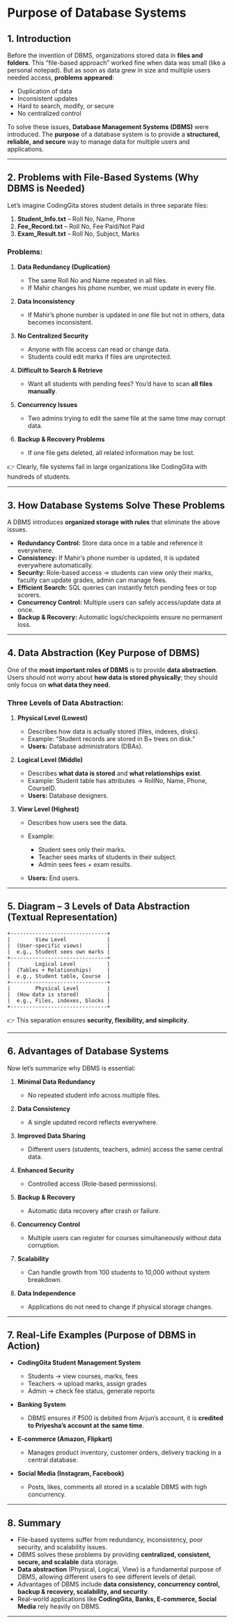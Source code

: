 # Purpose of Database Systems

## 1. Introduction

Before the invention of DBMS, organizations stored data in **files and folders**.
This “file-based approach” worked fine when data was small (like a personal notepad). But as soon as data grew in size and multiple users needed access, **problems appeared**:

* Duplication of data
* Inconsistent updates
* Hard to search, modify, or secure
* No centralized control

To solve these issues, **Database Management Systems (DBMS)** were introduced.
The **purpose** of a database system is to provide a **structured, reliable, and secure** way to manage data for multiple users and applications.

---

## 2. Problems with File-Based Systems (Why DBMS is Needed)

Let’s imagine CodingGita stores student details in three separate files:

1. **Student\_Info.txt** – Roll No, Name, Phone
2. **Fee\_Record.txt** – Roll No, Fee Paid/Not Paid
3. **Exam\_Result.txt** – Roll No, Subject, Marks

### Problems:

1. **Data Redundancy (Duplication)**

   * The same Roll No and Name repeated in all files.
   * If Mahir changes his phone number, we must update in every file.

2. **Data Inconsistency**

   * If Mahir’s phone number is updated in one file but not in others, data becomes inconsistent.

3. **No Centralized Security**

   * Anyone with file access can read or change data.
   * Students could edit marks if files are unprotected.

4. **Difficult to Search & Retrieve**

   * Want all students with pending fees? You’d have to scan **all files manually**.

5. **Concurrency Issues**

   * Two admins trying to edit the same file at the same time may corrupt data.

6. **Backup & Recovery Problems**

   * If one file gets deleted, all related information may be lost.

👉 Clearly, file systems fail in large organizations like CodingGita with hundreds of students.

---

## 3. How Database Systems Solve These Problems

A DBMS introduces **organized storage with rules** that eliminate the above issues.

* **Redundancy Control:** Store data once in a table and reference it everywhere.
* **Consistency:** If Mahir’s phone number is updated, it is updated everywhere automatically.
* **Security:** Role-based access → students can view only their marks, faculty can update grades, admin can manage fees.
* **Efficient Search:** SQL queries can instantly fetch pending fees or top scorers.
* **Concurrency Control:** Multiple users can safely access/update data at once.
* **Backup & Recovery:** Automatic logs/checkpoints ensure no permanent loss.

---

## 4. Data Abstraction (Key Purpose of DBMS)

One of the **most important roles of DBMS** is to provide **data abstraction**.
Users should not worry about **how data is stored physically**; they should only focus on **what data they need**.

### Three Levels of Data Abstraction:

1. **Physical Level (Lowest)**

   * Describes how data is actually stored (files, indexes, disks).
   * Example: “Student records are stored in B+ trees on disk.”
   * **Users:** Database administrators (DBAs).

2. **Logical Level (Middle)**

   * Describes **what data is stored** and **what relationships exist**.
   * Example: Student table has attributes → RollNo, Name, Phone, CourseID.
   * **Users:** Database designers.

3. **View Level (Highest)**

   * Describes how users see the data.
   * Example:

     * Student sees only their marks.
     * Teacher sees marks of students in their subject.
     * Admin sees fees + exam results.
   * **Users:** End users.

---

## 5. Diagram – 3 Levels of Data Abstraction (Textual Representation)

```
+-------------------------------+
|        View Level             |
|  (User-specific views)        |
|  e.g., Student sees own marks |
+-------------------------------+
|        Logical Level          |
|  (Tables + Relationships)     |
|  e.g., Student table, Course  |
+-------------------------------+
|        Physical Level         |
|  (How data is stored)         |
|  e.g., Files, indexes, blocks |
+-------------------------------+
```

👉 This separation ensures **security, flexibility, and simplicity**.

---

## 6. Advantages of Database Systems

Now let’s summarize why DBMS is essential:

1. **Minimal Data Redundancy**

   * No repeated student info across multiple files.

2. **Data Consistency**

   * A single updated record reflects everywhere.

3. **Improved Data Sharing**

   * Different users (students, teachers, admin) access the same central data.

4. **Enhanced Security**

   * Controlled access (Role-based permissions).

5. **Backup & Recovery**

   * Automatic data recovery after crash or failure.

6. **Concurrency Control**

   * Multiple users can register for courses simultaneously without data corruption.

7. **Scalability**

   * Can handle growth from 100 students to 10,000 without system breakdown.

8. **Data Independence**

   * Applications do not need to change if physical storage changes.

---

## 7. Real-Life Examples (Purpose of DBMS in Action)

* **CodingGita Student Management System**

  * Students → view courses, marks, fees
  * Teachers → upload marks, assign grades
  * Admin → check fee status, generate reports

* **Banking System**

  * DBMS ensures if ₹500 is debited from Arjun’s account, it is **credited to Priyesha’s account at the same time**.

* **E-commerce (Amazon, Flipkart)**

  * Manages product inventory, customer orders, delivery tracking in a central database.

* **Social Media (Instagram, Facebook)**

  * Posts, likes, comments all stored in a scalable DBMS with high concurrency.

---

## 8. Summary

* File-based systems suffer from redundancy, inconsistency, poor security, and scalability issues.
* DBMS solves these problems by providing **centralized, consistent, secure, and scalable** data storage.
* **Data abstraction** (Physical, Logical, View) is a fundamental purpose of DBMS, allowing different users to see different levels of detail.
* Advantages of DBMS include **data consistency, concurrency control, backup & recovery, scalability, and security**.
* Real-world applications like **CodingGita, Banks, E-commerce, Social Media** rely heavily on DBMS.

---
